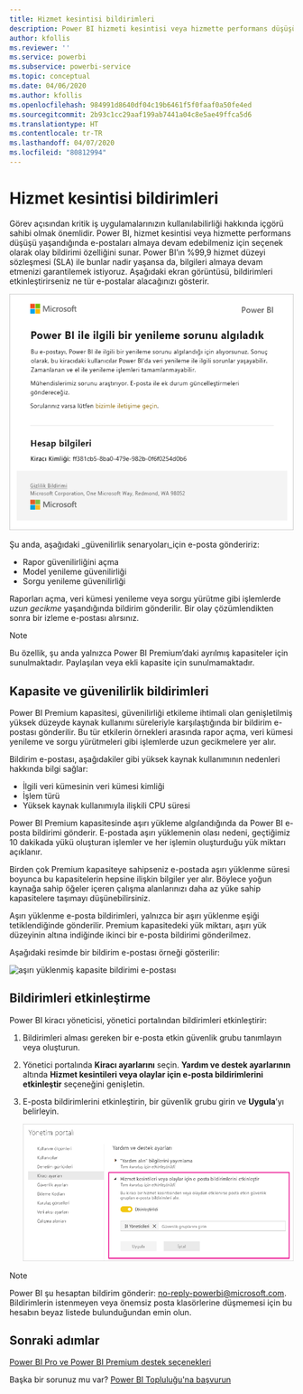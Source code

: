 ```yaml
---
title: Hizmet kesintisi bildirimleri
description: Power BI hizmeti kesintisi veya hizmette performans düşüşü yaşandığında e-posta bildirimlerini almayı öğrenin.
author: kfollis
ms.reviewer: ''
ms.service: powerbi
ms.subservice: powerbi-service
ms.topic: conceptual
ms.date: 04/06/2020
ms.author: kfollis
ms.openlocfilehash: 984991d8640df04c19b6461f5f0faaf0a50fe4ed
ms.sourcegitcommit: 2b93c1cc29aaf199ab7441a04c8e5ae49ffca5d6
ms.translationtype: HT
ms.contentlocale: tr-TR
ms.lasthandoff: 04/07/2020
ms.locfileid: "80812994"
---
```

# <a name="service-interruption-notifications"></a>Hizmet kesintisi bildirimleri

Görev açısından kritik iş uygulamalarınızın kullanılabilirliği hakkında içgörü sahibi olmak önemlidir. Power BI, hizmet kesintisi veya hizmette performans düşüşü yaşandığında e-postaları almaya devam edebilmeniz için seçenek olarak olay bildirimi özelliğini sunar. Power BI’ın %99,9 hizmet düzeyi sözleşmesi (SLA) ile bunlar nadir yaşansa da, bilgileri almaya devam etmenizi garantilemek istiyoruz. Aşağıdaki ekran görüntüsü, bildirimleri etkinleştirirseniz ne tür e-postalar alacağınızı gösterir.

![Yenileme bildirimi e-postası](media/service-interruption-notifications/refresh-notification-email.png)

Şu anda, aşağıdaki _güvenilirlik senaryoları_için e-posta göndeririz:

- Rapor güvenilirliğini açma
- Model yenileme güvenilirliği
- Sorgu yenileme güvenilirliği

Raporları açma, veri kümesi yenileme veya sorgu yürütme gibi işlemlerde _uzun gecikme_ yaşandığında bildirim gönderilir. Bir olay çözümlendikten sonra bir izleme e-postası alırsınız.

> [!NOTE]
> Bu özellik, şu anda yalnızca Power BI Premium’daki ayrılmış kapasiteler için sunulmaktadır. Paylaşılan veya ekli kapasite için sunulmamaktadır.

## <a name="capacity-and-reliability-notifications"></a>Kapasite ve güvenilirlik bildirimleri

Power BI Premium kapasitesi, güvenilirliği etkileme ihtimali olan genişletilmiş yüksek düzeyde kaynak kullanımı süreleriyle karşılaştığında bir bildirim e-postası gönderilir. Bu tür etkilerin örnekleri arasında rapor açma, veri kümesi yenileme ve sorgu yürütmeleri gibi işlemlerde uzun gecikmelere yer alır. 

Bildirim e-postası, aşağıdakiler gibi yüksek kaynak kullanımının nedenleri hakkında bilgi sağlar:

* İlgili veri kümesinin veri kümesi kimliği
* İşlem türü
* Yüksek kaynak kullanımıyla ilişkili CPU süresi

Power BI Premium kapasitesinde aşırı yükleme algılandığında da Power BI e-posta bildirimi gönderir. E-postada aşırı yüklemenin olası nedeni, geçtiğimiz 10 dakikada yükü oluşturan işlemler ve her işlemin oluşturduğu yük miktarı açıklanır. 

Birden çok Premium kapasiteye sahipseniz e-postada aşırı yüklenme süresi boyunca bu kapasitelerin hepsine ilişkin bilgiler yer alır. Böylece yoğun kaynağa sahip öğeler içeren çalışma alanlarınızı daha az yüke sahip kapasitelere taşımayı düşünebilirsiniz.

Aşırı yüklenme e-posta bildirimleri, yalnızca bir aşırı yüklenme eşiği tetiklendiğinde gönderilir. Premium kapasitedeki yük miktarı, aşırı yük düzeyinin altına indiğinde ikinci bir e-posta bildirimi gönderilmez.

Aşağıdaki resimde bir bildirim e-postası örneği gösterilir:


![aşırı yüklenmiş kapasite bildirimi e-postası](media/service-interruption-notifications/refresh-notification-email-2.png)


## <a name="enable-notifications"></a>Bildirimleri etkinleştirme

Power BI kiracı yöneticisi, yönetici portalından bildirimleri etkinleştirir:

1. Bildirimleri alması gereken bir e-posta etkin güvenlik grubu tanımlayın veya oluşturun.

1. Yönetici portalında **Kiracı ayarlarını** seçin. **Yardım ve destek ayarlarının** altında **Hizmet kesintileri veya olaylar için e-posta bildirimlerini etkinleştir** seçeneğini genişletin.

1. E-posta bildirimlerini etkinleştirin, bir güvenlik grubu girin ve **Uygula**’yı belirleyin.

    ![Hizmet bildirimlerini etkinleştirme](media/service-interruption-notifications/enable-notifications.png)

> [!NOTE]
> Power BI şu hesaptan bildirim gönderir: no-reply-powerbi@microsoft.com. Bildirimlerin istenmeyen veya önemsiz posta klasörlerine düşmemesi için bu hesabın beyaz listede bulunduğundan emin olun.

## <a name="next-steps"></a>Sonraki adımlar

[Power BI Pro ve Power BI Premium destek seçenekleri](service-support-options.md)

Başka bir sorunuz mu var? [Power BI Topluluğu'na başvurun](https://community.powerbi.com/)
